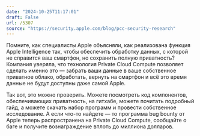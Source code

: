 ```yaml
---
date: "2024-10-25T11:17:01"
draft: False
url: /5307
source: "https://security.apple.com/blog/pcc-security-research"
---
```


Помните, как специалисты Apple объясняли, как реализована функция Apple Intelligence так, чтобы обеспечить обработку данных, с которой не справится ваш смартфон, но сохранить полную приватность? Компания уверяла, что технология Private Cloud Compute позволяет сделать именно это — забрать ваши данные в ваше собственное приватное облако, обработать, вернуть на смартфон и всё это время данные не будут доступны даже самой Apple. 

Так вот, это можно проверить. Можете посмотреть код компонентов, обеспечивающих приватность, на гитхабе, можете почитать подробный гайд, а можете скачать набор программ и провести собственное исследование. А если что-то найдете — то программа bug bounty от Apple теперь распространена на Private Cloud Compute, сообщайте о баге и получите вознаграждение вплоть до миллиона долларов.
